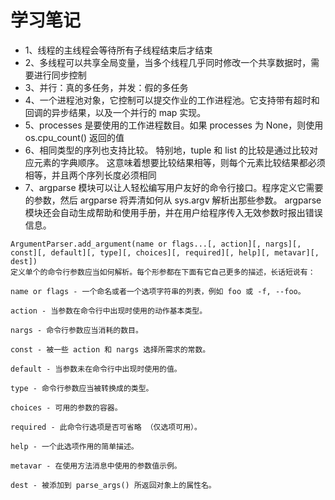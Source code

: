 # 学习笔记

* 1、线程的主线程会等待所有子线程结束后才结束
* 2、多线程可以共享全局变量，当多个线程几乎同时修改一个共享数据时，需要进行同步控制
* 3、并行：真的多任务，并发：假的多任务
* 4、一个进程池对象，它控制可以提交作业的工作进程池。它支持带有超时和回调的异步结果，以及一个并行的 map 实现。
* 5、processes 是要使用的工作进程数目。如果 processes 为 None，则使用 os.cpu_count() 返回的值
* 6、相同类型的序列也支持比较。 特别地，tuple 和 list 的比较是通过比较对应元素的字典顺序。 这意味着想要比较结果相等，则每个元素比较结果都必须相等，并且两个序列长度必须相同
* 7、argparse 模块可以让人轻松编写用户友好的命令行接口。程序定义它需要的参数，然后 argparse 将弄清如何从 sys.argv 解析出那些参数。 argparse 模块还会自动生成帮助和使用手册，并在用户给程序传入无效参数时报出错误信息。
```
ArgumentParser.add_argument(name or flags...[, action][, nargs][, const][, default][, type][, choices][, required][, help][, metavar][, dest])
定义单个的命令行参数应当如何解析。每个形参都在下面有它自己更多的描述，长话短说有：

name or flags - 一个命名或者一个选项字符串的列表，例如 foo 或 -f, --foo。

action - 当参数在命令行中出现时使用的动作基本类型。

nargs - 命令行参数应当消耗的数目。

const - 被一些 action 和 nargs 选择所需求的常数。

default - 当参数未在命令行中出现时使用的值。

type - 命令行参数应当被转换成的类型。

choices - 可用的参数的容器。

required - 此命令行选项是否可省略 （仅选项可用）。

help - 一个此选项作用的简单描述。

metavar - 在使用方法消息中使用的参数值示例。

dest - 被添加到 parse_args() 所返回对象上的属性名。
```
